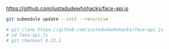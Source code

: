 https://github.com/justadudewhohacks/face-api.js

```bash
git submodule update --init --recursive

# git clone https://github.com/justadudewhohacks/face-api.js
# cd face-api.js
# git checkout 0.22.2
```

